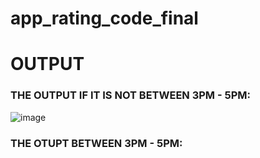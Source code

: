 # app_rating_code_final

# OUTPUT

### THE OUTPUT IF IT IS NOT BETWEEN 3PM - 5PM:
![image](https://github.com/user-attachments/assets/c744c601-1704-4e7e-937c-d8c73a800993)

### THE OTUPT BETWEEN 3PM - 5PM:


